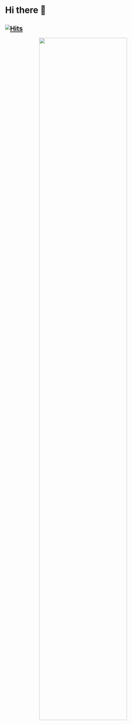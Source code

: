 # Hi there 👋

[![Hits](https://u8views.com/api/v1/github/profiles/210688611/views/day-week-month-total-count.svg)](https://u8views.com/github/annanttomar)
---
<div align="center"><img src="https://media1.giphy.com/media/v1.Y2lkPTc5MGI3NjExbTgxNmV2d253djVicmk2ZzlvZDBsOWNpOGpwdHZ2am1nNmpkajMwdSZlcD12MV9pbnRlcm5hbF9naWZfYnlfaWQmY3Q9Zw/66pRZHpxoOOXvf8zQX/giphy.gif" width="75%"/></div>
